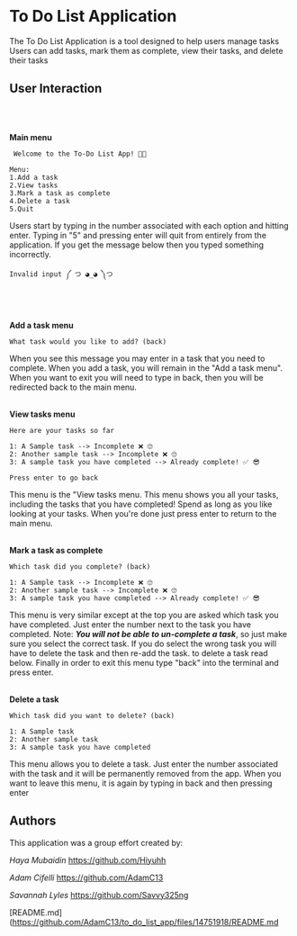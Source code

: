 
<br/>

# **To Do List Application**
The To Do List Application is a tool designed to help  users manage tasks  
    Users can add tasks, mark them as complete, view their tasks, and delete their tasks

## User Interaction
<br/>
<br/>

**Main menu**
```
 Welcome to the To-Do List App! 📝✨

Menu:
1.Add a task
2.View tasks
3.Mark a task as complete
4.Delete a task
5.Quit
```
Users start by typing in the number associated with each option and hitting enter. Typing in "5" and pressing enter will quit from entirely from the application. If you get the message below then you typed something incorrectly.
```
Invalid input ༼ つ ◕_◕ ༽つ
```
<br/>
<br/>

**Add a task menu**
```
What task would you like to add? (back) 
```
When you see this message you may enter in a task that you need to complete. When you add a task, you will remain in the "Add a task menu". When you want to exit you will need to type in back, then you will be redirected back to the main menu.
<br/>
<br/>

**View tasks menu**
```
Here are your tasks so far

1: A Sample task --> Incomplete ❌ 🙄
2: Another sample task --> Incomplete ❌ 🙄
3: A sample task you have completed --> Already complete! ✅ 😎

Press enter to go back
```
This menu is the "View tasks menu. This menu shows you all your tasks, including the tasks that you have completed! Spend as long as you like looking at your tasks. When you're done just press enter to return to the main menu.
<br/>
<br/>

**Mark a task as complete**
```
Which task did you complete? (back)

1: A Sample task --> Incomplete ❌ 🙄
2: Another sample task --> Incomplete ❌ 🙄
3: A sample task you have completed --> Already complete! ✅ 😎

```
This menu is very similar except at the top you are asked which task you have completed. Just enter the number next to the task you have completed. Note: ***You will not be able to un-complete a task***, so just make sure you select the correct task. If you do select the wrong task you will have to delete the task and then re-add the task. to delete a task read below. Finally in order to exit this menu type "back" into the terminal and press enter.
<br/>
<br/>

**Delete a task**
```
Which task did you want to delete? (back)

1: A Sample task
2: Another sample task
3: A sample task you have completed

```
This menu allows you to delete a task. Just enter the number associated with the task and it will be permanently removed from the app. When you want to leave this menu, it is again by typing in back and then pressing enter


## Authors
This application was a group effort created by:

*Haya Mubaidin* https://github.com/Hiyuhh

*Adam Cifelli* https://github.com/AdamC13

*Savannah Lyles* https://github.com/Savvy325ng 

[README.md](https://github.com/AdamC13/to_do_list_app/files/14751918/README.md
